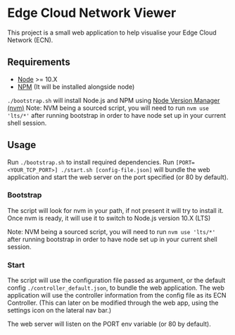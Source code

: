 # Edge Cloud Network Viewer

This project is a small web application to help visualise your Edge Cloud Network (ECN).

## Requirements

* [Node](https://nodejs.org/en/) >= 10.X
* [NPM](https://www.npmjs.com/) (It will be installed alongside node)

`./bootstrap.sh` will install Node.js and NPM using [Node Version Manager (nvm)](https://github.com/nvm-sh/nvm)
Note: NVM being a sourced script, you will need to run `nvm use 'lts/*'` after running bootstrap in order to have node set up in your current shell session.

## Usage

Run `./bootstrap.sh` to install required dependencies.
Run `[PORT=<YOUR_TCP_PORT>] ./start.sh [config-file.json]` will bundle the web application and start the web server on the port specified (or 80 by default).

### Bootstrap

The script will look for nvm in your path, if not present it will try to install it. Once nvm is ready, it will use it to switch to Node.js version 10.X (LTS)

Note: NVM being a sourced script, you will need to run `nvm use 'lts/*'` after running bootstrap in order to have node set up in your current shell session.

### Start

The script will use the configuration file passed as argument, or the default config `./controller_default.json`, to bundle the web application. The web application will use the controller information from the config file as its ECN Controller. (This can later on be modified through the web app, using the settings icon on the lateral nav bar.)

The web server will listen on the PORT env variable (or 80 by default).

